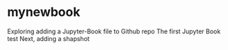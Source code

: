 # mynewbook
Exploring adding a Jupyter-Book file to Github repo
The first Jupyter Book test
Next, adding a shapshot
